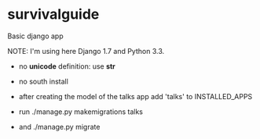 survivalguide
=============
Basic django app 

NOTE: I'm using here Django 1.7 and Python 3.3.

- no __unicode__ definition: use __str__

- no south install

- after creating the model of the talks app
    add 'talks' to INSTALLED_APPS
- run
    ./manage.py makemigrations talks
- and
    ./manage.py migrate
